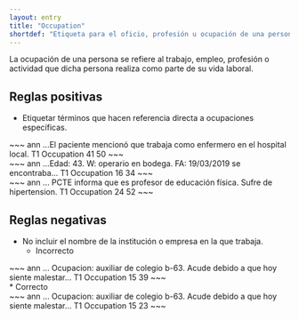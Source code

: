 ```yaml
---
layout: entry
title: "Occupation"
shortdef: "Etiqueta para el oficio, profesión u ocupación de una persona."
---
```


La ocupación de una persona se refiere al trabajo, empleo, profesión o actividad que dicha persona realiza como parte de su vida laboral.

## Reglas positivas

* Etiquetar términos que hacen referencia directa a ocupaciones específicas.

<div class="annotation-correct" markdown="1">
~~~ ann
...El paciente mencionó que trabaja como enfermero en el hospital local.
T1 Occupation 41 50 
~~~
</div>

<div class="annotation-correct" markdown="1">
~~~ ann
...Edad: 43. W: operario en bodega. FA: 19/03/2019 se encontraba...
T1 Occupation 16 34 
~~~
</div>

<div class="annotation-correct" markdown="1">
~~~ ann
... PCTE informa que es profesor de educación física. Sufre de hipertension.
T1 Occupation 24 52 
~~~
</div>

## Reglas negativas

* No incluir el nombre de la institución o empresa en la que trabaja.
  * Incorrecto
<div class="annotation-incorrect" markdown="1">
~~~ ann
... Ocupacion: auxiliar de colegio b-63. Acude debido a que hoy siente malestar...
T1 Occupation 15 39 
~~~
</div>
    * Correcto
<div class="annotation-correct" markdown="1">
~~~ ann
... Ocupacion: auxiliar de colegio b-63. Acude debido a que hoy siente malestar...
T1 Occupation 15 23 
~~~
</div>
